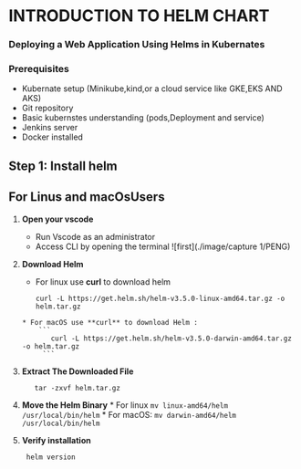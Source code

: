 # INTRODUCTION TO HELM CHART
### Deploying a Web Application Using Helms in Kubernates
### Prerequisites
* Kubernate setup (Minikube,kind,or a cloud service like GKE,EKS AND AKS)
* Git repository
* Basic kubernstes understanding (pods,Deployment and service)
* Jenkins server
* Docker installed
## Step 1: Install helm
## For Linus and macOsUsers
1. **Open your vscode**
   * Run Vscode as an administrator
   * Access CLI by opening the terminal
  ![first](./image/capture 1/PENG)
2. **Download Helm**
     * For linux use **curl** to download helm
       ```
       curl -L https://get.helm.sh/helm-v3.5.0-linux-amd64.tar.gz -o helm.tar.gz
      ```
      * For macOS use **curl** to download Helm :
          ```
             curl -L https://get.helm.sh/helm-v3.5.0-darwin-amd64.tar.gz -o helm.tar.gz
           ``` 
3.  **Extract The Downloaded File**
      ```
         tar -zxvf helm.tar.gz
      ```

4.  **Move the Helm Binary**
          * For linux
             ```
                mv linux-amd64/helm /usr/local/bin/helm
             ```
           * For macOS:
              ```
                 mv darwin-amd64/helm /usr/local/bin/helm
              ```
  5. **Verify installation**
       ```
        helm version
       ```    
      
      
